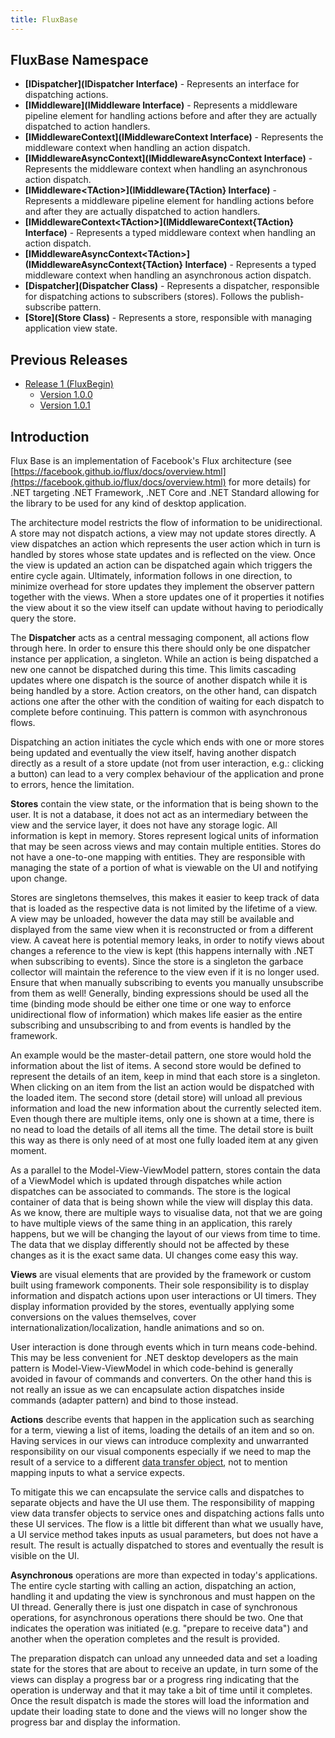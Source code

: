 ```yaml
---
title: FluxBase
---
```


FluxBase Namespace
------------------
* __[IDispatcher](IDispatcher Interface)__ - Represents an interface for dispatching actions.
* __[IMiddleware](IMiddleware Interface)__ - Represents a middleware pipeline element for handling actions before and after they are actually dispatched to action handlers.
* __[IMiddlewareContext](IMiddlewareContext Interface)__ - Represents the middleware context when handling an action dispatch.
* __[IMiddlewareAsyncContext](IMiddlewareAsyncContext Interface)__ - Represents the middleware context when handling an asynchronous action dispatch.
* __[IMiddleware\<TAction\>](IMiddleware{TAction} Interface)__ - Represents a middleware pipeline element for handling actions before and after they are actually dispatched to action handlers.
* __[IMiddlewareContext\<TAction\>](IMiddlewareContext{TAction} Interface)__ - Represents a typed middleware context when handling an action dispatch.
* __[IMiddlewareAsyncContext\<TAction\>](IMiddlewareAsyncContext{TAction} Interface)__ - Represents a typed middleware context when handling an asynchronous action dispatch.
* __[Dispatcher](Dispatcher Class)__ - Represents a dispatcher, responsible for dispatching actions to subscribers (stores). Follows the publish-subscribe pattern.
* __[Store](Store Class)__ - Represents a store, responsible with managing application view state.

Previous Releases
-----------------
* [Release 1 (FluxBegin)](release-1/)
    * [Version 1.0.0](https://www.nuget.org/packages/FluxBase/1.0.0)
    * [Version 1.0.1](https://www.nuget.org/packages/FluxBase/1.0.1)

Introduction
------------
Flux Base is an implementation of Facebook's Flux architecture (see
[https://facebook.github.io/flux/docs/overview.html](https://facebook.github.io/flux/docs/overview.html) for more details)
for .NET targeting .NET Framework, .NET Core and .NET Standard allowing for the library to be used for any kind of desktop
application.

The architecture model restricts the flow of information to be unidirectional. A store may not dispatch actions, a view may
not update stores directly. A view dispatches an action which represents the user action which in turn is handled by stores
whose state updates and is reflected on the view. Once the view is updated an action can be dispatched again which triggers
the entire cycle again. Ultimately, information follows in one direction, to minimize overhead for store updates they
implement the observer pattern together with the views. When a store updates one of it properties it notifies the view about
it so the view itself can update without having to periodically query the store.

The __Dispatcher__ acts as a central messaging component, all actions flow through here. In order to ensure this there should
only be one dispatcher instance per application, a singleton. While an action is being dispatched a new one cannot be
dispatched during this time. This limits cascading updates where one dispatch is the source of another dispatch while it is
being handled by a store. Action creators, on the other hand, can dispatch actions one after the other with the condition of
waiting for each dispatch to complete before continuing. This pattern is common with asynchronous flows.

Dispatching an action initiates the cycle which ends with one or more stores being updated and eventually the view itself,
having another dispatch directly as a result of a store update (not from user interaction, e.g.: clicking a button) can lead
to a very complex behaviour of the application and prone to errors, hence the limitation.

__Stores__ contain the view state, or the information that is being shown to the user. It is not a database, it does not act
as an intermediary between the view and the service layer, it does not have any storage logic. All information is kept in memory.
Stores represent logical units of information that may be seen across views and may contain multiple entities. Stores do not have
a one-to-one mapping with entities. They are responsible with managing the state of a portion of what is viewable on the UI and
notifying upon change.

Stores are singletons themselves, this makes it easier to keep track of data that is loaded as the respective data is not
limited by the lifetime of a view. A view may be unloaded, however the data may still be available and displayed from the same
view when it is reconstructed or from a different view. A caveat here is potential memory leaks, in order to notify views about
changes a reference to the view is kept (this happens internally with .NET when subscribing to events). Since the store is a
singleton the garbace collector will maintain the reference to the view even if it is no longer used. Ensure that when manually
subscribing to events you manually unsubscribe from them as well! Generally, binding expressions should be used all the time
(binding mode should be either one time or one way to enforce unidirectional flow of information) which makes life easier as
the entire subscribing and unsubscribing to and from events is handled by the framework.

An example would be the master-detail pattern, one store would hold the information about the list of items. A second store would
be defined to represent the details of an item, keep in mind that each store is a singleton. When clicking on an item from the list
an action would be dispatched with the loaded item. The second store (detail store) will unload all previous information and load
the new information about the currently selected item. Even though there are multiple items, only one is shown at a time, there is
no nead to load the details of all items all the time. The detail store is built this way as there is only need of at most one fully
loaded item at any given moment.

As a parallel to the Model-View-ViewModel pattern, stores contain the data of a ViewModel which is updated through dispatches while
action dispatches can be associated to commands. The store is the logical container of data that is being shown while the view will
display this data. As we know, there are multiple ways to visualise data, not that we are going to have multiple views of the same
thing in an application, this rarely happens, but we will be changing the layout of our views from time to time. The data that we
display differently should not be affected by these changes as it is the exact same data. UI changes come easy this way.

__Views__ are  visual elements that are provided by the framework or custom built using framework components. Their sole responsibility
is to display information and dispatch actions upon user interactions or UI timers. They display information provided by the stores,
eventually applying some conversions on the values themselves, cover internationalization/localization, handle animations and so on.

User interaction is done through events which in turn means code-behind. This may be less convenient for .NET desktop developers as
the main pattern is Model-View-ViewModel in which code-behind is generally avoided in favour of commands and converters. On the other
hand this is not really an issue as we can encapsulate action dispatches inside commands (adapter pattern) and bind to those instead.

__Actions__ describe events that happen in the application such as searching for a term, viewing a list of items, loading the details
of an item and so on. Having services in our views can introduce complexity and unwarranted responsibility on our visual components
especially if we need to map the result of a service to a different [data transfer object](https://en.wikipedia.org/wiki/Data_transfer_object),
not to mention mapping inputs to what a service expects.

To mitigate this we can encapsulate the service calls and dispatches to separate objects and have the UI use them. The responsibility
of mapping view data transfer objects to service ones and dispatching actions falls unto these UI services. The flow is a little bit
different than what we usually have, a UI service method takes inputs as usual parameters, but does not have a result. The result is
actually dispatched to stores and eventually the result is visible on the UI.

__Asynchronous__ operations are more than expected in today's applications. The entire cycle starting with calling an action,
dispatching an action, handling it and updating the view is synchronous and must happen on the UI thread. Generally there is just one
dispatch in case of synchronous operations, for asynchronous operations there should be two. One that indicates the operation was
initiated (e.g. "prepare to receive data") and another when the operation completes and the result is provided.

The preparation dispatch can unload any unneeded data and set a loading state for the stores that are about to receive an update, in
turn some of the views can display a progress bar or a progress ring indicating that the operation is underway and that it may take
a bit of time until it completes. Once the result dispatch is made the stores will load the information and update their loading
state to done and the views will no longer show the progress bar and display the information.